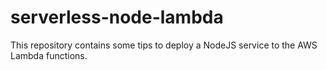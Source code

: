 # serverless-node-lambda
This repository contains some tips to deploy a NodeJS service to the AWS Lambda functions.
